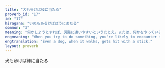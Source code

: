 ```yaml
---
title: "犬も歩けば棒に当たる"
proverb_id: "17"
id: "17"
hiragana: "いぬもあるけばぼうにあたる"
common: "3"
meaning: "何かしようとすれば、災難に遭いやすいというたとえ。または、何かをやっているうちに思わぬ幸運にめぐりあうことのたとえ。"
engmeaning: "When you try to do something, you're likely to encounter trouble; or you might encounter unexpected fortune while you're at it."
engtranslation: "Even a dog, when it walks, gets hit with a stick."
layout: proverb
---
```


犬も歩けば棒に当たる
